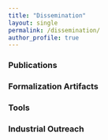 ```yaml
---
title: "Dissemination"
layout: single
permalink: /dissemination/
author_profile: true
---
```


### Publications
### Formalization Artifacts
### Tools
### Industrial Outreach